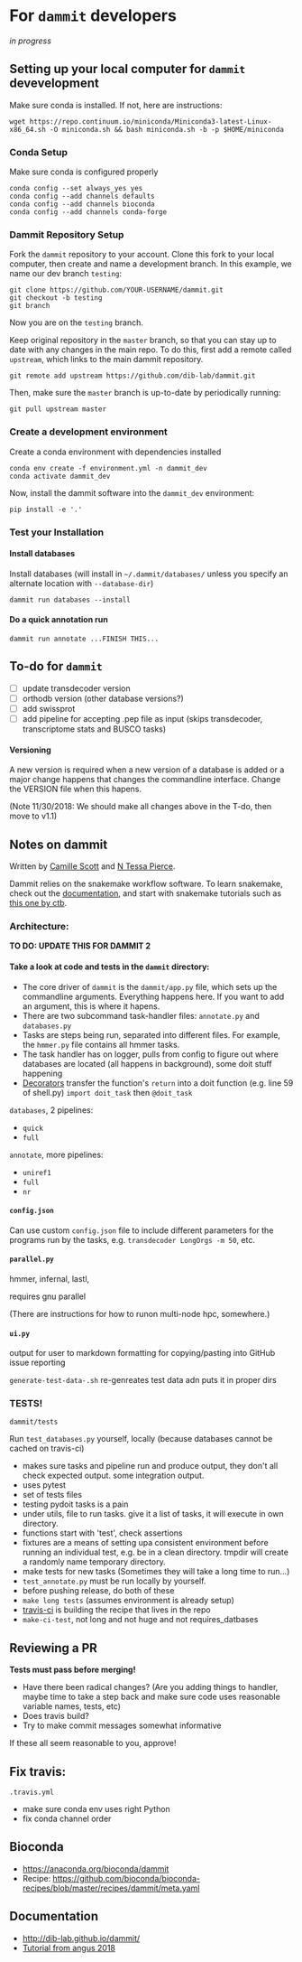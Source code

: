# For `dammit` developers

_in progress_

## Setting up your local computer for `dammit` devevelopment

Make sure conda is installed. If not, here are instructions:
```
wget https://repo.continuum.io/miniconda/Miniconda3-latest-Linux-x86_64.sh -O miniconda.sh && bash miniconda.sh -b -p $HOME/miniconda
```

### Conda Setup 

Make sure conda is configured properly
```
conda config --set always_yes yes
conda config --add channels defaults
conda config --add channels bioconda
conda config --add channels conda-forge
```

### Dammit Repository Setup

Fork the `dammit` repository to your account. Clone this fork to your local computer, then create and name a development branch.
In this example, we name our dev branch `testing`:

```
git clone https://github.com/YOUR-USERNAME/dammit.git
git checkout -b testing
git branch
```
Now you are on the `testing` branch.

Keep original repository in the `master` branch, so that you can stay up to date with any changes in the main repo.
To do this, first add a remote called `upstream`, which links to the main dammit repository.
```
git remote add upstream https://github.com/dib-lab/dammit.git 
```

Then, make sure the `master` branch is up-to-date by periodically running:
```
git pull upstream master
```

### Create a development environment

Create a conda environment with dependencies installed
```
conda env create -f environment.yml -n dammit_dev
conda activate dammit_dev
```
Now, install the dammit software into the `dammit_dev` environment:

```
pip install -e '.'
```

### Test your Installation

#### Install databases

Install databases  (will install in `~/.dammit/databases/` unless you specify an alternate location with `--database-dir`)
```
dammit run databases --install
```

#### Do a quick annotation run

```
dammit run annotate ...FINISH THIS...
```

## To-do for `dammit`

- [ ] update transdecoder version
- [ ] orthodb version (other database versions?)
- [ ] add swissprot
- [ ] add pipeline for accepting .pep file as input (skips transdecoder, transcriptome stats and BUSCO tasks)

#### Versioning

A new version is required when a new version of a database is added or a major change happens that changes the commandline interface. Change the VERSION file when this hapens. 

(Note 11/30/2018: We should make all changes above in the T-do, then move to v1.1)

## Notes on dammit

Written by [Camille Scott](http://www.camillescott.org/) and [N Tessa Pierce](http://bluegenes.github.io/).

Dammit relies on the snakemake workflow software. 
To learn snakemake, check out the [documentation](https://snakemake.readthedocs.io/en/stable/), and start with snakemake tutorials such as [this one by ctb](https://github.com/ctb/2019-snakemake-ucdavis).

### Architecture:

**TO DO: UPDATE THIS FOR DAMMIT 2**


#### Take a look at code and tests in the `dammit` directory:

* The core driver of `dammit` is the `dammit/app.py` file, which sets up the commandline arguments. Everything happens here. If you want to add an argument, this is where it hapens.  
* There are two subcommand task-handler files: `annotate.py` and `databases.py`
* Tasks are steps being run, separated into different files. For example, the `hmmer.py` file contains all hmmer tasks.
* The task handler has on logger, pulls from config to figure out where databases are located (all happens in background), some doit stuff happening
* [Decorators](https://realpython.com/primer-on-python-decorators/) transfer the function's `return` into a doit function (e.g. line 59 of shell.py) `import doit_task` then `@doit_task`

`databases`, 2 pipelines:

  * `quick`
  * `full`

`annotate`, more pipelines: 

  * `uniref1`
  * `full`
  * `nr`

#### `config.json`

Can use custom `config.json` file to include different parameters for the programs run by the tasks, e.g. `transdecoder LongOrgs -m 50`, etc.

#### `parallel.py`

hmmer, infernal, lastl, 

requires gnu parallel

(There are instructions for how to runon multi-node hpc, somewhere.)

#### `ui.py`

output for user to markdown formatting for copying/pasting into GitHub issue reporting

`generate-test-data-.sh` re-genreates test data adn puts it in proper dirs

### TESTS!

`dammit/tests`

Run `test_databases.py` yourself, locally (because databases cannot be cached on travis-ci)

* makes sure tasks and pipeline run and produce output, they don't all check expected output. some integration output.
* uses pytest
* set of tests files
* testing pydoit tasks is a pain
* under utils, file to run tasks. give it a list of tasks, it will execute in own directory.
* functions start with 'test', check assertions
* fixtures are a means of setting upa consistent environment before running an individual test, e.g. be in a clean directory. tmpdir will create a randomly name temporary directory.
* make tests for new tasks (Sometimes they will take a long time to run...)
* `test_annotate.py` must be run locally by yourself.
* before pushing release, do both of these
* `make long tests` (assumes environment is already setup)
* [travis-ci](https://travis-ci.org/dib-lab/dammit/) is building the recipe that lives in the repo
* `make-ci-test`, not long and not huge and not requires_datbases

## Reviewing a PR

**Tests must pass before merging!**

* Have there been radical changes? (Are you adding things to handler, maybe time to take a step back and make sure code uses reasonable variable names, tests, etc)
* Does travis build?
* Try to make commit messages somewhat informative

If these all seem reasonable to you, approve!

## Fix travis:

`.travis.yml`

* make sure conda env uses right Python
* fix conda channel order

## Bioconda

* https://anaconda.org/bioconda/dammit
* Recipe: https://github.com/bioconda/bioconda-recipes/blob/master/recipes/dammit/meta.yaml

## Documentation

* http://dib-lab.github.io/dammit/
* [Tutorial from angus 2018](https://angus.readthedocs.io/en/2018/dammit_annotation.html)
